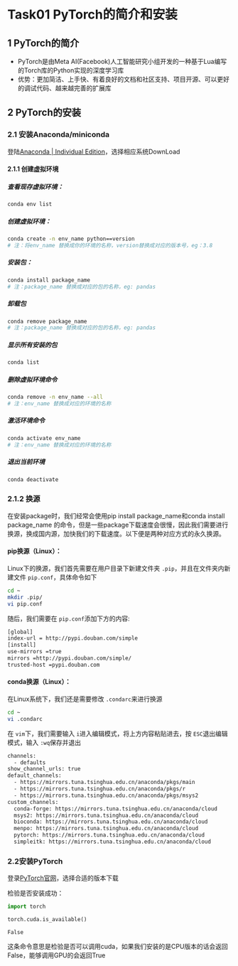 # Task01 PyTorch的简介和安装

## 1 PyTorch的简介

- PyTorch是由Meta AI(Facebook)人工智能研究小组开发的一种基于Lua编写的Torch库的Python实现的深度学习库
- 优势：更加简洁、上手快、有着良好的文档和社区支持、项目开源、可以更好的调试代码、越来越完善的扩展库

## 2 PyTorch的安装

### 2.1 安装Anaconda/miniconda

登陆[Anaconda | Individual Edition](https://www.anaconda.com/products/individual)，选择相应系统DownLoad

#### 2.1.1 创建虚拟环境

##### 查看现存虚拟环境：

```bash
conda env list 
```

##### 创建虚拟环境：

```bash
conda create -n env_name python==version 
# 注：将env_name 替换成你的环境的名称，version替换成对应的版本号，eg：3.8
```

##### 安装包：

```bash
conda install package_name 
# 注：package_name 替换成对应的包的名称，eg: pandas
```

##### 卸载包

```bash
conda remove package_name
# 注：package_name 替换成对应的包的名称，eg: pandas
```

##### 显示所有安装的包

```bash
conda list
```

##### 删除虚拟环境命令

```bash
conda remove -n env_name --all 
# 注：env_name 替换成对应的环境的名称
```

##### 激活环境命令

```bash
conda activate env_name
# 注：env_name 替换成对应的环境的名称
```

##### 退出当前环境

```bash
conda deactivate
```


### 2.1.2 换源
在安装package时，我们经常会使用pip install package_name和conda install package_name 的命令，但是一些package下载速度会很慢，因此我们需要进行换源，换成国内源，加快我们的下载速度。以下便是两种对应方式的永久换源。

#### pip换源（Linux）：

Linux下的换源，我们首先需要在用户目录下新建文件夹 `.pip`，并且在文件夹内新建文件 `pip.conf`，具体命令如下

```bash
cd ~
mkdir .pip/
vi pip.conf
```

随后，我们需要在 `pip.conf`添加下方的内容:

```bash
[global]
index-url = http://pypi.douban.com/simple
[install]
use-mirrors =true
mirrors =http://pypi.douban.com/simple/
trusted-host =pypi.douban.com
```

#### conda换源（Linux）：
在Linux系统下，我们还是需要修改 `.condarc`来进行换源

```bash
cd ~
vi .condarc
```

在 `vim`下，我们需要输入 `i`进入编辑模式，将上方内容粘贴进去，按 `ESC`退出编辑模式，输入 `:wq`保存并退出

```bash
channels:
  - defaults
show_channel_urls: true
default_channels:
  - https://mirrors.tuna.tsinghua.edu.cn/anaconda/pkgs/main
  - https://mirrors.tuna.tsinghua.edu.cn/anaconda/pkgs/r
  - https://mirrors.tuna.tsinghua.edu.cn/anaconda/pkgs/msys2
custom_channels:
  conda-forge: https://mirrors.tuna.tsinghua.edu.cn/anaconda/cloud
  msys2: https://mirrors.tuna.tsinghua.edu.cn/anaconda/cloud
  bioconda: https://mirrors.tuna.tsinghua.edu.cn/anaconda/cloud
  menpo: https://mirrors.tuna.tsinghua.edu.cn/anaconda/cloud
  pytorch: https://mirrors.tuna.tsinghua.edu.cn/anaconda/cloud
  simpleitk: https://mirrors.tuna.tsinghua.edu.cn/anaconda/cloud
```


### 2.2安装PyTorch

登录[PyTorch官网](https://pytorch.org/)，选择合适的版本下载


检验是否安装成功：


```python
import torch

torch.cuda.is_available()

```




    False



这条命令意思是检验是否可以调用cuda，如果我们安装的是CPU版本的话会返回False，能够调用GPU的会返回True
